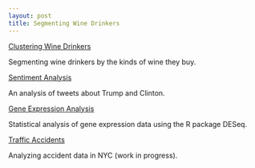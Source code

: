 ```yaml
---
layout: post
title: Segmenting Wine Drinkers
---
```



 [Clustering Wine Drinkers](https://github.com/JoomiK/WineDrinkers/blob/master/WineDrinkers.ipynb) 
 
 Segmenting wine drinkers by the kinds of wine they buy.

 
 [Sentiment Analysis](https://github.com/JoomiK/Trump_Clinton_Tweets/blob/master/Trump_Clinton_tweets.ipynb) 

An analysis of tweets about Trump and Clinton.

 [Gene Expression Analysis](https://github.com/JoomiK/GeneExpression) 

Statistical analysis of gene expression data using the R package DESeq.

 [Traffic Accidents](https://github.com/JoomiK/Accidents/blob/master/Accidents.ipynb) 

Analyzing accident data in NYC (work in progress).

